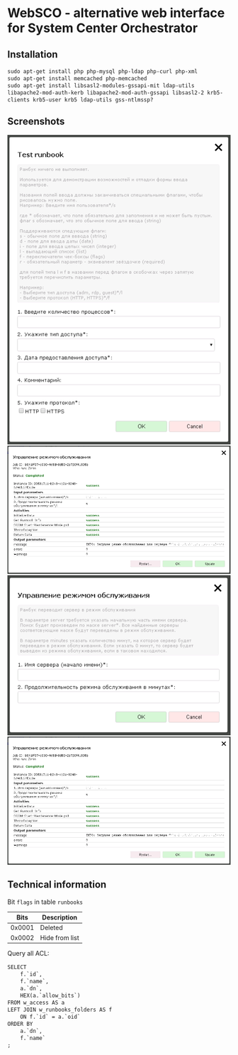 # WebSCO - alternative web interface for System Center Orchestrator

## Installation

```
sudo apt-get install php php-mysql php-ldap php-curl php-xml
sudo apt-get install memcached php-memcached
sudo apt-get install libsasl2-modules-gssapi-mit ldap-utils libapache2-mod-auth-kerb libapache2-mod-auth-gssapi libsasl2-2 krb5-clients krb5-user krb5 ldap-utils gss-ntlmssp?
```

## Screenshots

![Runbook input form example](/docs/screenshots/runbook1.png "Runbook input form example")
![Result example](/docs/screenshots/result2.png "Result example")
![Runbook input form example](/docs/screenshots/runbook2.png "Runbook input form example")
![Result example](/docs/screenshots/result2.png "Result example")

## Technical information

Bit `flags` in table `runbooks`

| Bits   | Description                               |
|--------|-------------------------------------------|
| 0x0001 | Deleted                                   |
| 0x0002 | Hide from list                            |


Query all ACL:

```
SELECT
	f.`id`,
	f.`name`,
	a.`dn`,
	HEX(a.`allow_bits`)
FROM w_access AS a
LEFT JOIN w_runbooks_folders AS f
	ON f.`id` = a.`oid`
ORDER BY
	a.`dn`,
	f.`name`
;
```
